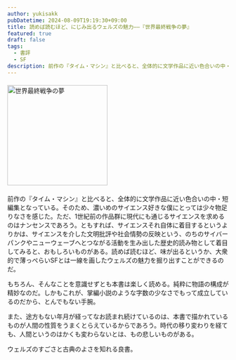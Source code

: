 ```yaml
---
author: yukisakk
pubDatetime: 2024-08-09T19:19:30+09:00
title: 読めば読むほど、にじみ出るウェルズの魅力——『世界最終戦争の夢』
featured: true
draft: false
tags:
  - 書評
  - SF
description: 前作の『タイム・マシン』と比べると、全体的に文学作品に近い色合いの中・短編集となっている。
---
```


<div style="margin: 20px 0">
<a href="https://www.amazon.co.jp/dp/4488607063/ref=nosim?tag=revbooks084-22" class="inline-block" style="margin: 0; padding: 0; border-width: 0;">     
<img src="https://images-na.ssl-images-amazon.com/images/P/4488607063.09.LZZZZZZZ.jpg" alt="世界最終戦争の夢" style="width: 228px; height: auto; border-radius: 0; margin: 0; padding: 0;"> 
</a>
</div>

前作の『タイム・マシン』と比べると、全体的に文学作品に近い色合いの中・短編集となっている。そのため、濃いめのサイエンス好きな僕にとっては少々物足りなさを感じた。ただ、1世紀前の作品群に現代にも通じるサイエンスを求めるのはナンセンスであろう。ともすれば、サイエンスそれ自体に着目するというよりかは、サイエンスを介した文明批評や社会情勢の反映という、のちのサイバーパンクやニューウェーブへとつながる活動を生み出した歴史的読み物として着目してみると、おもしろいものがある。読めば読むほど、味が出るというか、大衆的で薄っぺらいSFとは一線を画したウェルズの魅力を掘り出すことができるのだ。

もちろん、そんなことを意識せずとも本書は楽しく読める。純粋に物語の構成が精妙なのだ。しかもこれが、掌編小説のような字数の少なさでもって成立しているのだから、とんでもない手腕。

また、途方もない年月が経ってなお読まれ続けているのは、本書で描かれているものが人間の性質をうまくとらえているからであろう。時代の移り変わりを経ても、人間というのはかくも変わらないとは、もの悲しいものがある。

ウェルズのすごさと古典のよさを知れる良書。
